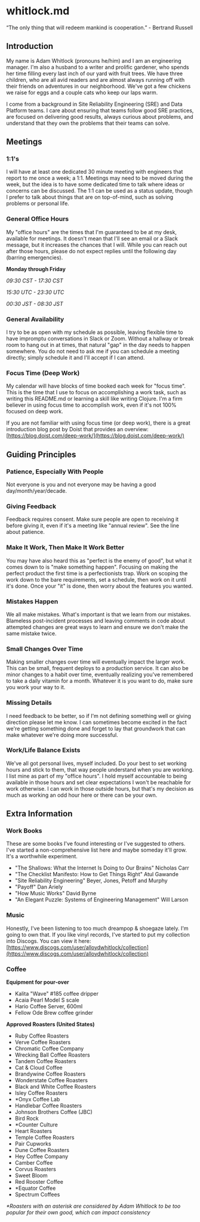 # whitlock.md

“The only thing that will redeem mankind is cooperation.”  - Bertrand Russell

## Introduction

My name is Adam Whitlock (pronouns he/him) and I am an engineering manager. I'm also a husband to a writer and prolific gardener, who spends her time filling every last inch of our yard with fruit trees. We have three children, who are all avid readers and are almost always running off with their friends on adventures in our neighborhood. We've got a few chickens we raise for eggs and a couple cats who keep our laps warm. 

I come from a background in Site Reliability Engineering (SRE) and Data Platform teams. I care about ensuring that teams follow good SRE practices, are focused on delivering good results, always curious about problems, and understand that they own the problems that their teams can solve. 


## Meetings

### 1:1's
I will have at least one dedicated 30 minute meeting with engineers that report to me once a week; a 1:1. Meetings may need to be moved during the week, but the idea is to have some dedicated time to talk where ideas or concerns can be discussed. The 1:1 can be used as a status update, though I prefer to talk about things that are on top-of-mind, such as solving problems or personal life. 

### General Office Hours
My "office hours" are the times that I'm guaranteed to be at my desk, available for meetings. It doesn't mean that I'll see an email or a Slack message, but it increases the chances that I will. While you can reach out after those hours, please do not expect replies until the following day (barring emergencies).

**Monday through Friday**

_09:30 CST - 17:30 CST_

_15:30 UTC - 23:30 UTC_

_00:30 JST - 08:30 JST_

### General Availability
I try to be as open with my schedule as possible, leaving flexible time to have impromptu conversations in Slack or Zoom. Without a hallway or break room to hang out in at times, that natural "gap" in the day needs to happen somewhere. You do not need to ask me if you can schedule a meeting directly; simply schedule it and I'll accept if I can attend. 

### Focus Time (Deep Work) 
My calendar will have blocks of time booked each week for "focus time". This is the time that I use to focus on accomplishing a work task, such as writing this README.md or learning a skill like writing Clojure. I'm a firm believer in using focus time to accomplish work, even if it's not 100% focused on deep work. 

If you are not familiar with using focus time (or deep work), there is a great introduction blog post by Doist that provides  an overview: [https://blog.doist.com/deep-work/](https://blog.doist.com/deep-work/)

## Guiding Principles

### Patience, Especially With People
Not everyone is you and not everyone may be having a good day/month/year/decade. 

### Giving Feedback 
Feedback requires consent. Make sure people are open to receiving it before giving it, even if it's a meeting like "annual review". See the line about patience. 

### Make It Work, Then Make It Work Better
You may have also heard this as "perfect is the enemy of good", but what it comes down to is "make something happen". Focusing on making the perfect product the first time is a perfectionists trap. Work on scoping the work down to the bare requirements, set a schedule, then work on it until it's done. Once your "it" is done, then worry about the features you wanted. 

### Mistakes Happen
We all make mistakes. What's important is that we learn from our mistakes. Blameless post-incident processes and leaving comments in code about attempted changes are great ways to learn and ensure we don't make the same mistake twice. 

### Small Changes Over Time
Making smaller changes over time will eventually impact the larger work. This can be small, frequent deploys to a production service. It can also be minor changes to a habit over time, eventually realizing you've remembered to take a daily vitamin for a month. Whatever it is you want to do, make sure you work your way to it. 

### Missing Details
I need feedback to be better, so if I'm not defining something well or giving direction please let me know. I can sometimes become excited in the fact we're getting something done and forget to lay that groundwork that can make whatever we're doing more successful. 

### Work/Life Balance Exists
We've all got personal lives, myself included. Do your best to set working hours and stick to them, that way people understand when you are working. I list mine as part of my "office hours". I hold myself accountable to being available in those hours and set clear expectations I won't be reachable for work otherwise. I can work in those outside hours, but that's my decision as much as working an odd hour here or there can be your own.


## Extra Information

### Work Books
These are some books I've found interesting or I've suggested to others. I've started a non-comprehensive list here and maybe someday it'll grow. It's a worthwhile experiment. 
- "The Shallows: What the Internet Is Doing to Our Brains" Nicholas Carr
- "The Checklist Manifesto: How to Get Things Right" Atul Gawande 
- "Site Reliability Engineering"  Beyer, Jones, Petoff and Murphy 
- "Payoff" Dan Ariely
- "How Music Works" David Byrne
- "An Elegant Puzzle: Systems of Engineering Management" Will Larson

### Music
Honestly, I've been listening to too much dreampop & shoegaze lately. I'm going to own that. If you like vinyl records, I've started to put my collection into Discogs. You can view it here: [https://www.discogs.com/user/alloydwhitlock/collection](https://www.discogs.com/user/alloydwhitlock/collection)

### Coffee
 
**Equipment for pour-over**
- Kalita "Wave" #185 coffee dripper 
- Acaia Pearl Model S scale
- Hario Coffee Server, 600ml
- Fellow Ode Brew coffee grinder

**Approved Roasters (United States)**
- Ruby Coffee Roasters
- Verve Coffee Roasters
- Chromatic Coffee Company
- Wrecking Ball Coffee Roasters
- Tandem Coffee Roasters
- Cat & Cloud Coffee
- Brandywine Coffee Roasters
- Wonderstate Coffee Roasters
- Black and White Coffee Roasters
- Isley Coffee Roasters
- *Onyx Coffee Lab 
- Handlebar Coffee Roasters
- Johnson Brothers Coffee (JBC)
- Bird Rock 
- *Counter Culture
- Heart Roasters
- Temple Coffee Roasters
- Pair Cupworks
- Dune Coffee Roasters
- Hey Coffee Company
- Camber Coffee
- Corvus Roasters
- Sweet Bloom
- Red Rooster Coffee
- *Equator Coffee
- Spectrum Coffees

_*Roasters with an asterisk are considered by Adam Whitlock to be too popular for their own good, which can impact consistency_
